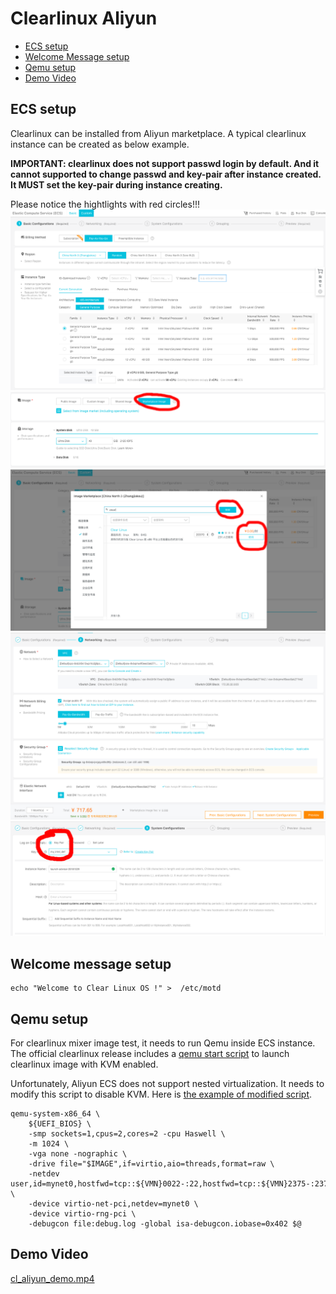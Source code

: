 # Clearlinux Aliyun

- [ECS setup](#ECS-setup)
- [Welcome Message setup](#Welcome-message-setup)
- [Qemu setup](#Qemu-setup)
- [Demo Video](#Demo-Video)

## ECS setup
Clearlinux can be installed from Aliyun marketplace. A typical clearlinux instance can be created as below example.

**IMPORTANT: clearlinux does not support passwd login by default. And it cannot supported to change passwd and key-pair after instance created. It MUST set the key-pair during instance creating.**

Please notice the hightlights with red circles!!!
![](img/create_instance_1.png?raw=true)
![](img/create_instance_2.png?raw=true)
![](img/create_instance_3.png?raw=true)
![](img/create_instance_4.png?raw=true)
![](img/create_instance_5.png?raw=true)

## Welcome message setup
```
echo "Welcome to Clear Linux OS !" >  /etc/motd
```

## Qemu setup
For clearlinux mixer image test, it needs to run Qemu inside ECS instance. The official clearlinux release includes a [qemu start script](https://download.clearlinux.org/image/start_qemu.sh) to launch clearlinux image with KVM enabled. 

Unfortunately, Aliyun ECS does not support nested virtualization. It needs to modify this script to disable KVM. Here is [the example of modified script](../examples/start_qemu_nokvm.sh?raw=true).
```
qemu-system-x86_64 \
    ${UEFI_BIOS} \
    -smp sockets=1,cpus=2,cores=2 -cpu Haswell \
    -m 1024 \
    -vga none -nographic \
    -drive file="$IMAGE",if=virtio,aio=threads,format=raw \
    -netdev user,id=mynet0,hostfwd=tcp::${VMN}0022-:22,hostfwd=tcp::${VMN}2375-:2375 \
    -device virtio-net-pci,netdev=mynet0 \
    -device virtio-rng-pci \
    -debugcon file:debug.log -global isa-debugcon.iobase=0x402 $@
```
## Demo Video
[cl_aliyun_demo.mp4](https://github.com/byang-intel/clearlinux_bkm/blob/master/aliyun/cl_aliyun_demo.mp4?raw=true)
